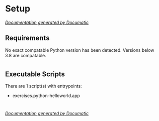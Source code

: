 # Setup

[_Documentation generated by Documatic_](https://www.documatic.com)

<!---Documatic-section-Requirements-start--->
## Requirements

No exact compatable Python version has been detected.
Versions below 3.8 are compatable.

# #
<!---Documatic-section-Requirements-end--->

<!---Documatic-section-Executable Scripts-start--->
## Executable Scripts

There are 1 script(s) with entrypoints:
* exercises.python-helloworld.app

# #
<!---Documatic-section-Executable Scripts-end--->

[_Documentation generated by Documatic_](https://www.documatic.com)